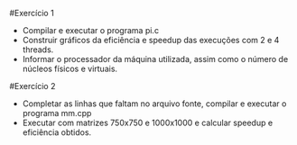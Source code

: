#Exercício 1

- Compilar e executar o programa pi.c
- Construir gráficos da eficiência e speedup das execuções com 2 e 4 threads.
- Informar o processador da máquina utilizada, assim como o número de núcleos físicos e virtuais.

#Exercício 2

- Completar as linhas que faltam no arquivo fonte, compilar e executar o programa mm.cpp
- Executar com matrizes 750x750 e 1000x1000 e calcular speedup e eficiência obtidos.